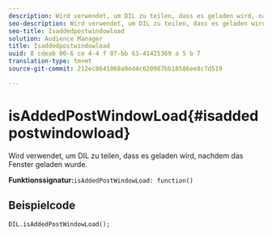 ```yaml
---
description: Wird verwendet, um DIL zu teilen, dass es geladen wird, nachdem das Fenster geladen wurde.
seo-description: Wird verwendet, um DIL zu teilen, dass es geladen wird, nachdem das Fenster geladen wurde.
seo-title: Isaddedpostwindowload
solution: Audience Manager
title: Isaddedpostwindowload
uuid: 8 cdeab 00-6 ce 4-4 f 07-bb 63-41425369 a 5 b 7
translation-type: tm+mt
source-git-commit: 212ec8641068a9ed4c620987bb18586ee8c7d519

---
```



# isAddedPostWindowLoad{#isaddedpostwindowload}

Wird verwendet, um DIL zu teilen, dass es geladen wird, nachdem das Fenster geladen wurde.

**Funktionssignatur:**`isAddedPostWindowLoad: function()`

<!--
r_dil_added_post_window_load.xml
-->

## Beispielcode

```
DIL.isAddedPostWindowLoad();
```
